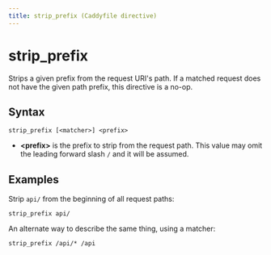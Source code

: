 ```yaml
---
title: strip_prefix (Caddyfile directive)
---
```


# strip_prefix

Strips a given prefix from the request URI's path. If a matched request does not have the given path prefix, this directive is a no-op.


## Syntax

```
strip_prefix [<matcher>] <prefix>
```

- **&lt;prefix&gt;** is the prefix to strip from the request path. This value may omit the leading forward slash `/` and it will be assumed.


## Examples

Strip `api/` from the beginning of all request paths:

```
strip_prefix api/
```

An alternate way to describe the same thing, using a matcher:

```
strip_prefix /api/* /api
```